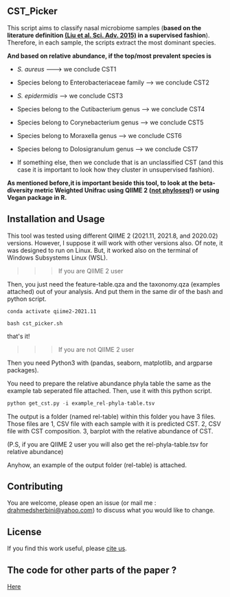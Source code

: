## CST_Picker

This script aims to classify nasal microbiome samples (**based on the literature definition [(Liu et al. Sci. Adv. 2015)](https://www.science.org/doi/10.1126/sciadv.1400216) in a supervised fashion**). Therefore, in each sample, the scripts extract the most dominant species. 

**And based on relative abundance, if the  top/most prevalent species is**

* _S. aureus_  ---> we conclude CST1

* Species belong to Enterobacteriaceae family --> we conclude CST2

* _S. epidermidis_ --> we conclude CST3

* Species belong to the Cutibacterium genus --> we conclude CST4

* Species belong to Corynebacterium genus --> we conclude CST5

* Species belong to Moraxella genus -->  we conclude CST6

* Species belong to Dolosigranulum genus -->  we conclude CST7

* If something else, then we conclude that is an unclassified CST (and this case it is important to look how they cluster in unsupervised fashion).

**As mentioned before,it is important beside this tool, to look at the beta-diversity metric Weighted Unifrac using QIIME 2 ([not phyloseq](https://github.com/joey711/phyloseq/issues/956)!) or using Vegan package in R.**

## Installation and Usage

This tool was tested using different QIIME 2 (2021.11, 2021.8, and 2020.02) versions. However, I suppose it will work with other versions also. Of note, it was designed to run on Linux. But, it worked also on the terminal of Windows Subsystems Linux (WSL).

>>> If you are QIIME 2 user 

Then, you just need the feature-table.qza and the taxonomy.qza (examples attached) out of your analysis. And put them in the same dir of the bash and python script.


```
conda activate qiime2-2021.11

bash cst_picker.sh
```
that's it!

>>> If you are not QIIME 2 user

Then you need Python3 with (pandas, seaborn, matplotlib, and argparse packages). 

You need to prepare the relative abundance phyla table the same as the example tab seperated file attached. Then, use it with this python script.

```python
python get_cst.py -i example_rel-phyla-table.tsv
```

The output is a folder (named rel-table) within this folder you have 3 files. Those files are  1, CSV file with each sample with it is predicted CST. 2, CSV file with CST composition. 3, barplot with the relative abundance of CST.

(P.S, if you are QIIME 2 user you will also get the rel-phyla-table.tsv for relative abundance)

Anyhow, an example of the output folder (rel-table) is attached.


## Contributing

You are welcome, please open an issue (or mail me : drahmedsherbini@yahoo.com) to discuss what you would like to change.


## License
If you find this work useful, please [cite us](https://www.biorxiv.org/content/10.1101/2022.08.31.505993v1.full).

## The code for other parts of the paper ?

[Here](https://github.com/AhmedElsherbini/R-code-for-RVD-et-al.-2022)


